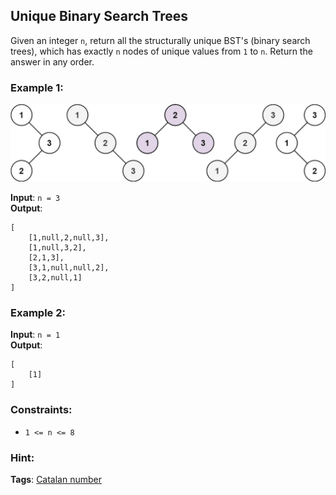 ## Unique Binary Search Trees

Given an integer `n`, return all the structurally unique BST's (binary search trees), which has exactly `n` nodes of unique values from `1` to `n`. Return the answer in any order.

### Example 1:
<img src="../unique-binary-search-trees/img/uniquebstn3.png" width="600px"/>

**Input**: `n = 3`<br />
**Output**:
```
[
    [1,null,2,null,3],
    [1,null,3,2],
    [2,1,3],
    [3,1,null,null,2],
    [3,2,null,1]
]
```
### Example 2:

**Input**: `n = 1`<br />
**Output**:
```
[
    [1]
]
```

### Constraints:

* `1 <= n <= 8`

### Hint:

**Tags**: [Catalan number](https://en.wikipedia.org/wiki/Catalan_number)
